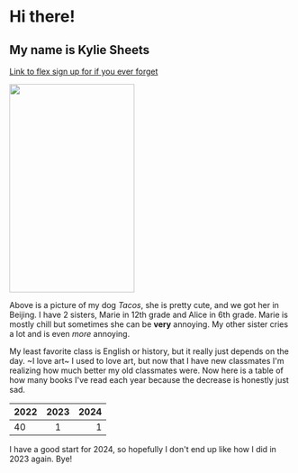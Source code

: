 # Hi there!
## My name is Kylie Sheets

[Link to flex sign up for if you ever forget](https://docs.google.com/forms/d/e/1FAIpQLSei6X-AzcEhP8yAmh5FhMn7GjN9GvCOA8uMsGJIlyu-0kLCFQ/viewform)

<img src="https://github.com/kyliesheets/kyliesheets/assets/156054977/203e6c57-1495-4e8e-9f97-6ced640deaf2" width="222" height="370">

Above is a picture of my dog *Tacos*, she is pretty cute, and we got her in Beijing. I have 2 sisters, Marie in 12th grade and Alice in 6th grade. Marie is mostly chill but sometimes she can be **very** annoying. My other sister cries a lot and is even *more* annoying. 

My least favorite class is English or history, but it really just depends on the day. ~I love art~ I used to love art, but now that I have new classmates I'm realizing how much better my old classmates were. Now here is a table of how many books I've read each year because the decrease is honestly just sad.

| 2022        | 2023           | 2024  |
| ------------- |:-------------:| -----:|
| 40     | 1 | 1 |

I have a good start for 2024, so hopefully I don't end up like how I did in 2023 again. Bye!



<!--
**kyliesheets/kyliesheets** is a ✨ _special_ ✨ repository because its `README.md` (this file) appears on your GitHub profile.

Here are some ideas to get you started:

- 🔭 I’m currently working on ...
- 🌱 I’m currently learning ...
- 👯 I’m looking to collaborate on ...
- 🤔 I’m looking for help with ...
- 💬 Ask me about ...
- 📫 How to reach me: ...
- 😄 Pronouns: ...
- ⚡ Fun fact: ...
-->
